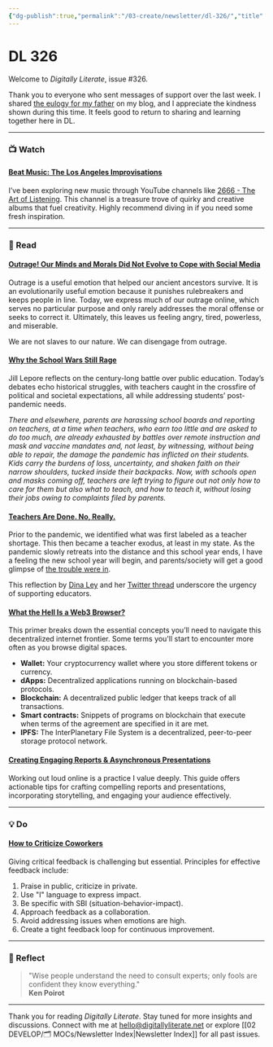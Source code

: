 ```yaml
---
{"dg-publish":true,"permalink":"/03-create/newsletter/dl-326/","title":"Still Raging On","tags":["data","decentralized","education","futures","identity","security","social-media"]}
---
```



# DL 326  

Welcome to _Digitally Literate_, issue #326.  

Thank you to everyone who sent messages of support over the last week. I shared [the eulogy for my father](https://wiobyrne.com/bearing-witness/) on my blog, and I appreciate the kindness shown during this time. It feels good to return to sharing and learning together here in DL.  

---

### 📺 Watch  

#### [Beat Music: The Los Angeles Improvisations](https://www.youtube.com/watch?v=G3M6RZnmXuE)  

I’ve been exploring new music through YouTube channels like [2666 - The Art of Listening](https://www.youtube.com/channel/UC7shUDSkHjuQNegPhGdANQQ/featured). This channel is a treasure trove of quirky and creative albums that fuel creativity. Highly recommend diving in if you need some fresh inspiration.  

---

### 📖 Read  

#### [Outrage! Our Minds and Morals Did Not Evolve to Cope with Social Media](https://bigthink.com/thinking/outrage/)  

Outrage is a useful emotion that helped our ancient ancestors survive. It is an evolutionarily useful emotion because it punishes rulebreakers and keeps people in line. Today, we express much of our outrage online, which serves no particular purpose and only rarely addresses the moral offense or seeks to correct it. Ultimately, this leaves us feeling angry, tired, powerless, and miserable.

We are not slaves to our nature. We can disengage from outrage.

#### [Why the School Wars Still Rage](https://www.newyorker.com/magazine/2022-03-21/why-the-school-wars-still-rage)  

Jill Lepore reflects on the century-long battle over public education. Today’s debates echo historical struggles, with teachers caught in the crossfire of political and societal expectations, all while addressing students’ post-pandemic needs.  

_There and elsewhere, parents are harassing school boards and reporting on teachers, at a time when teachers, who earn too little and are asked to do too much, are already exhausted by battles over remote instruction and mask and vaccine mandates and, not least, by witnessing, without being able to repair, the damage the pandemic has inflicted on their students. Kids carry the burdens of loss, uncertainty, and shaken faith on their narrow shoulders, tucked inside their backpacks. Now, with schools open and masks coming off, teachers are left trying to figure out not only how to care for them but also what to teach, and how to teach it, without losing their jobs owing to complaints filed by parents._

#### [Teachers Are Done. No, Really.](https://medium.com/age-of-awareness/teachers-are-done-no-really-def0ff5d8d31)  

Prior to the pandemic, we identified what was first labeled as a teacher shortage. This then became a teacher exodus, at least in my state. As the pandemic slowly retreats into the distance and this school year ends, I have a feeling the new school year will begin, and parents/society will get a good glimpse of [the trouble were in](https://www.buzzfeednews.com/article/rosiegray/america-teaching-collapse-covid-education).

This reflection by [Dina Ley](https://dinachka82.medium.com/) and her [Twitter thread](https://twitter.com/dinachka82/status/1511127986078167046) underscore the urgency of supporting educators.  

#### [What the Hell Is a Web3 Browser?](https://thenextweb.com/news/web3-browser-opera-chrome-brave-analysis)  

This primer breaks down the essential concepts you’ll need to navigate this decentralized internet frontier. Some terms you'll start to encounter more often as you browse digital spaces.

- **Wallet:** Your cryptocurrency wallet where you store different tokens or currency.
- **dApps:** Decentralized applications running on blockchain-based protocols.
- **Blockchain:** A decentralized public ledger that keeps track of all transactions.
- **Smart contracts:** Snippets of programs on blockchain that execute when terms of the agreement are specified in it are met.
- **IPFS:** The InterPlanetary File System is a decentralized, peer-to-peer storage protocol network.

#### [Creating Engaging Reports & Asynchronous Presentations](https://www.nngroup.com/articles/engaging-reports-presentations/)  

Working out loud online is a practice I value deeply. This guide offers actionable tips for crafting compelling reports and presentations, incorporating storytelling, and engaging your audience effectively.  

---

### 💡 Do  

#### [How to Criticize Coworkers](https://alexturek.com/2022-03-18-How-to-criticize-coworkers/)  

Giving critical feedback is challenging but essential. Principles for effective feedback include:  

1. Praise in public, criticize in private.  
2. Use "I" language to express impact.  
3. Be specific with SBI (situation-behavior-impact).  
4. Approach feedback as a collaboration.  
5. Avoid addressing issues when emotions are high.  
6. Create a tight feedback loop for continuous improvement.  

---

### 🌱 Reflect  

> "Wise people understand the need to consult experts; only fools are confident they know everything."  
> **Ken Poirot**  

---

Thank you for reading _Digitally Literate_. Stay tuned for more insights and discussions. Connect with me at [hello@digitallyliterate.net](mailto:hello@digitallyliterate.net) or explore [[02 DEVELOP/🗂️ MOCs/Newsletter Index\|Newsletter Index]] for all past issues.  

